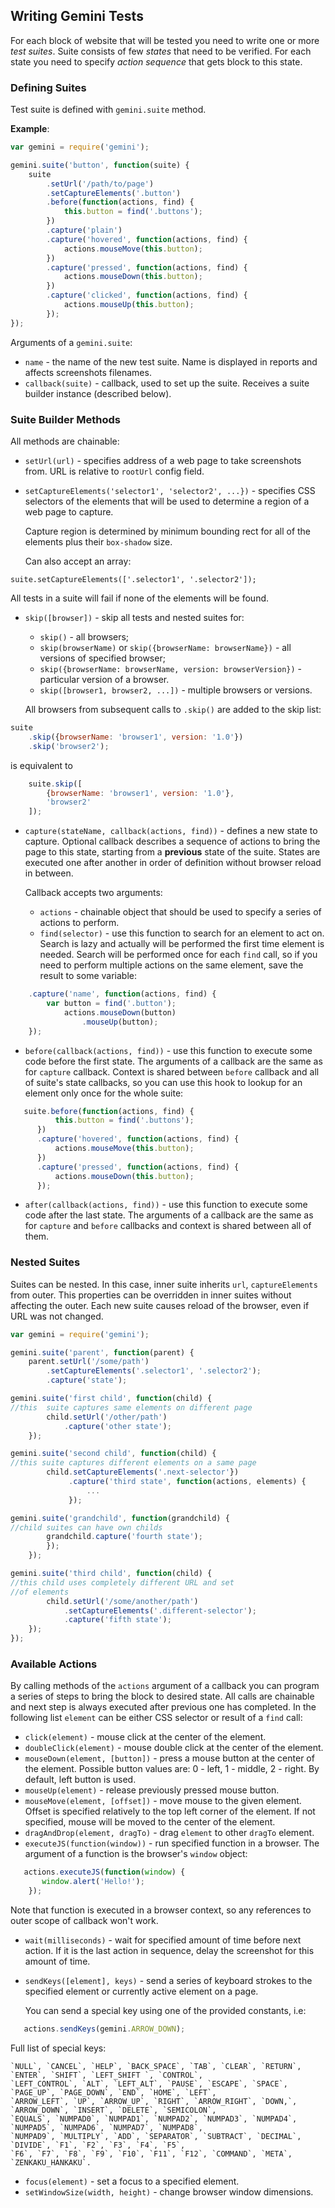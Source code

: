 ## Writing Gemini Tests

For each block of website that will be tested you need to write one or more *test suites*.
Suite consists of few *states* that need to be verified. For each state you need to
specify *action sequence* that gets block to this state.

### Defining Suites

Test suite is defined with `gemini.suite` method.

**Example**:

```javascript
var gemini = require('gemini');

gemini.suite('button', function(suite) {
    suite
        .setUrl('/path/to/page')
        .setCaptureElements('.button')
        .before(function(actions, find) {
            this.button = find('.buttons');
        })
        .capture('plain')
        .capture('hovered', function(actions, find) {
            actions.mouseMove(this.button);
        })
        .capture('pressed', function(actions, find) {
            actions.mouseDown(this.button);
        })
        .capture('clicked', function(actions, find) {
            actions.mouseUp(this.button);
        });
});
```

Arguments of a `gemini.suite`:

* `name` - the name of the new test suite. Name is displayed in reports and
affects screenshots filenames.
* `callback(suite)` - callback, used to set up the suite. Receives a suite
builder instance (described below).

### Suite Builder Methods

All methods are chainable:

* `setUrl(url)` - specifies address of a web page to take screenshots from.
  URL is relative to `rootUrl` config field.
* `setCaptureElements('selector1', 'selector2', ...})` - specifies CSS
  selectors of the elements that will be used to determine a region of a web page
  to capture.

  Capture region is determined by minimum bounding rect for all
  of the elements plus their `box-shadow` size.

  Can also accept an array:

```
suite.setCaptureElements(['.selector1', '.selector2']);
```

  All tests in a suite will fail if none of the elements will be found.

* `skip([browser])` - skip all tests and nested suites for:

  - `skip()` - all browsers;
  - `skip(browserName)` or `skip({browserName: browserName})` - all
    versions of specified browser;
  - `skip({browserName: browserName, version: browserVersion})` - particular version of a browser.
  - `skip([browser1, browser2, ...])` - multiple browsers or versions.

  All browsers from subsequent calls to `.skip()` are added to the skip list:

```javascript
suite
    .skip({browserName: 'browser1', version: '1.0'})
    .skip('browser2');
```

  is equivalent to

```javascript
    suite.skip([
        {browserName: 'browser1', version: '1.0'},
        'browser2'
    ]);
```

* `capture(stateName, callback(actions, find))` - defines a new state to capture.
  Optional callback describes a sequence of actions to bring the page to this state,
  starting from a **previous** state of the suite. States are executed one after another
  in order of definition without browser reload in between.

  Callback accepts two arguments:
   * `actions` - chainable object that should be used to specify a
      series of actions to perform.
   * `find(selector)` -  use this function to search for an element to act on.
     Search is lazy and actually will be performed the first time element is
     needed.
     Search will be performed once for each `find` call, so if you need to perform
     multiple actions on the same element, save the result to some variable:

```javascript
    .capture('name', function(actions, find) {
        var button = find('.button');
            actions.mouseDown(button)
                .mouseUp(button);
    });
```


* `before(callback(actions, find))` - use this function to execute some code
  before the first state. The arguments of a callback are the same as for `capture` callback.
  Context is shared between `before` callback and all of suite's state callbacks, so you
  can use this hook to lookup for an element only once for the whole suite:

```javascript
   suite.before(function(actions, find) {
          this.button = find('.buttons');
      })
      .capture('hovered', function(actions, find) {
          actions.mouseMove(this.button);
      })
      .capture('pressed', function(actions, find) {
          actions.mouseDown(this.button);
      });
  ```
  
* `after(callback(actions, find))` - use this function to execute some code
  after the last state. The arguments of a callback are the same as for
  `capture` and `before` callbacks and context is shared between all of them.

### Nested Suites

Suites can be nested. In this case, inner suite inherits `url`, `captureElements`
from outer. This properties can be overridden in inner suites without affecting the outer.
Each new suite causes reload of the browser, even if URL was not changed.

```javascript
var gemini = require('gemini');

gemini.suite('parent', function(parent) {
    parent.setUrl('/some/path')
        .setCaptureElements('.selector1', '.selector2');
        .capture('state');

gemini.suite('first child', function(child) {
//this  suite captures same elements on different page
        child.setUrl('/other/path')
            .capture('other state');
    });

gemini.suite('second child', function(child) {
//this suite captures different elements on a same page
        child.setCaptureElements('.next-selector'})
             .capture('third state', function(actions, elements) {
                 ...
             });

gemini.suite('grandchild', function(grandchild) {
//child suites can have own childs
        grandchild.capture('fourth state');
        });
    });

gemini.suite('third child', function(child) {
//this child uses completely different URL and set
//of elements
        child.setUrl('/some/another/path')
            .setCaptureElements('.different-selector');
            .capture('fifth state');
    });
});
```

### Available Actions

By calling methods of the `actions` argument of a callback you can program
a series of steps to bring the block to desired state. All calls are chainable
and next step is always executed after previous one has completed. In the following
list `element` can be either CSS selector or result of a `find` call:

* `click(element)` - mouse click at the center of the element.
* `doubleClick(element)` - mouse double click at the center of the element.
* `mouseDown(element, [button])` - press a mouse button at the center of the element.
  Possible button values are: 0 - left, 1 - middle, 2 - right. By default, left button is used.
* `mouseUp(element)` - release previously pressed mouse button.
* `mouseMove(element, [offset])` - move mouse to the given element. Offset is specified relatively
  to the top left corner of the element. If not specified, mouse will be moved to the center of
  the element.
* `dragAndDrop(element, dragTo)` - drag `element` to other `dragTo` element.
* `executeJS(function(window))` - run specified function in a browser. The argument of a function
   is the browser's `window` object:

```javascript
   actions.executeJS(function(window) {
       window.alert('Hello!');
    });
```

   Note that function is executed in a browser context, so any references to outer scope of callback won't work.

* `wait(milliseconds)` - wait for specified amount of time before next action. If it is the last action in
sequence, delay the screenshot for this amount of time.
* `sendKeys([element], keys)` - send a series of keyboard strokes to the specified element or
   currently active element on a page.

   You can send a special key using one of the provided constants, i.e:

```javascript
   actions.sendKeys(gemini.ARROW_DOWN);
```

   Full list of special keys:

    `NULL`, `CANCEL`, `HELP`, `BACK_SPACE`, `TAB`, `CLEAR`, `RETURN`, `ENTER`, `SHIFT`, `LEFT_SHIFT `, `CONTROL`,
    `LEFT_CONTROL`, `ALT`, `LEFT_ALT`, `PAUSE`, `ESCAPE`, `SPACE`, `PAGE_UP`, `PAGE_DOWN`, `END`, `HOME`, `LEFT`,
    `ARROW_LEFT`, `UP`, `ARROW_UP`, `RIGHT`, `ARROW_RIGHT`, `DOWN,`, `ARROW_DOWN`, `INSERT`, `DELETE`, `SEMICOLON`,
    `EQUALS`, `NUMPAD0`, `NUMPAD1`, `NUMPAD2`, `NUMPAD3`, `NUMPAD4`, `NUMPAD5`, `NUMPAD6`, `NUMPAD7`, `NUMPAD8`,
    `NUMPAD9`, `MULTIPLY`, `ADD`, `SEPARATOR`, `SUBTRACT`, `DECIMAL`, `DIVIDE`, `F1`, `F2`, `F3`, `F4`, `F5`,
    `F6`, `F7`, `F8`, `F9`, `F10`, `F11`, `F12`, `COMMAND`, `META`, `ZENKAKU_HANKAKU`.

* `focus(element)` - set a focus to a specified element.
* `setWindowSize(width, height)` - change browser window dimensions.